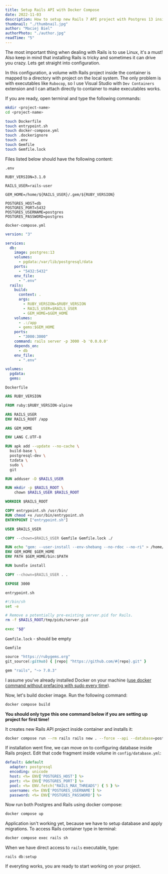 ```yaml
---
title: Setup Rails API with Docker Compose
date: 2022-11-03
description: How to setup new Rails 7 API project with Postgres 13 inside Docker containers.
thumbnail: "./thumbnail.jpg"
author: "Maciej Biel"
authorPhoto: "./author.jpg"
readTime: "5"
---
```


The most important thing when dealing with Rails is to use Linux, it's a must! Also keep in mind that installing Rails is tricky and sometimes it can drive you crazy. Lets get straight into configuration.

In this configuration, a volume with Rails project inside the container is mapped to a directory with project on the local system. The only problem is with executables like `Rubocop`, so I use Visual Studio with `Dev Containers` extension and I can attach directly to container to make executables works. 

If you are ready, open terminal and type the following commands:
```bash
mkdir <project-name>
cd <project-name>

touch Dockerfile
touch entrypoint.sh
touch docker-compose.yml
touch .dockerignore
touch .env
touch Gemfile
touch Gemfile.lock
```

Files listed below should have the following content:

`.env`
```
RUBY_VERSION=3.1.0

RAILS_USER=rails-user

GEM_HOME=/home/${RAILS_USER}/.gem/${RUBY_VERSION}

POSTGRES_HOST=db
POSTGRES_PORT=5432
POSTGRES_USERNAME=postgres
POSTGRES_PASSWORD=postgres
```

`docker-compose.yml`
```yml
version: "3"

services:
  db:
    image: postgres:13
    volumes:
      - pgdata:/var/lib/postgresql/data
    ports:
      - "5432:5432"
    env_file:
      - ".env"
  rails:
    build:
      context: .
      args:
        - RUBY_VERSION=$RUBY_VERSION
        - RAILS_USER=$RAILS_USER
        - GEM_HOME=$GEM_HOME
    volumes:
      - .:/app
      - gems:$GEM_HOME
    ports:
      - "3000:3000"
    command: rails server -p 3000 -b '0.0.0.0'
    depends_on:
      - db
    env_file:
      - ".env"

volumes:
  pgdata:
  gems:
```

`Dockerfile`
```dockerfile
ARG RUBY_VERSION

FROM ruby:$RUBY_VERSION-alpine

ARG RAILS_USER
ENV RAILS_ROOT /app

ARG GEM_HOME

ENV LANG C.UTF-8

RUN apk add --update --no-cache \
  build-base \
  postgresql-dev \
  tzdata \
  sudo \
  git

RUN adduser -D $RAILS_USER

RUN mkdir -p $RAILS_ROOT \
    chown $RAILS_USER $RAILS_ROOT

WORKDIR $RAILS_ROOT

COPY entrypoint.sh /usr/bin/
RUN chmod +x /usr/bin/entrypoint.sh
ENTRYPOINT ["entrypoint.sh"]

USER $RAILS_USER

COPY --chown=$RAILS_USER Gemfile Gemfile.lock ./

RUN echo "gem: --user-install --env-shebang --no-rdoc --no-ri" > /home/$RAILS_USER/.gemrc
ENV GEM_HOME $GEM_HOME
ENV PATH $GEM_HOME/bin:$PATH

RUN bundle install

COPY --chown=$RAILS_USER . .

EXPOSE 3000
```

`entrypoint.sh`
```bash
#!/bin/sh
set -e

# Remove a potentially pre-existing server.pid for Rails.
rm -f $RAILS_ROOT/tmp/pids/server.pid

exec "$@"
```

`Gemfile.lock` - should be empty

`Gemfile`
```ruby
source "https://rubygems.org"
git_source(:github) { |repo| "https://github.com/#{repo}.git" }

gem "rails", "~> 7.0.3"
```

I assume you've already installed Docker on your machine ([use docker command without prefacing with sudo every time](https://docs.docker.com/engine/install/linux-postinstall/)).

Now, let's build docker image. Run the following command:
```bash
docker compose build
```

**You should only type this one command below if you are setting up project for first time!**

It creates new Rails API project inside container and installs it:
```bash
docker compose run --rm rails rails new . --force --api --database=postgresql --skip-test --skip-spring --skip-coffee
```

If installation went fine, we can move on to configuring database inside Rails project. Edit that code fragment inside volume in `config/database.yml`:
```yml
default: &default
  adapter: postgresql
  encoding: unicode
  host: <%= ENV['POSTGRES_HOST'] %>
  port: <%= ENV['POSTGRES_PORT'] %>
  pool: <%= ENV.fetch("RAILS_MAX_THREADS") { 5 } %>
  username: <%= ENV['POSTGRES_USERNAME'] %>
  password: <%= ENV['POSTGRES_PASSWORD'] %>
```

Now run both Postgres and Rails using docker compose:
``` bash
docker compose up
```

Application isn't working yet, because we have to setup database and apply migrations. To access Rails container type in terminal:
```bash
docker compose exec rails sh
```

When we have direct access to `rails` executable, type:
```
rails db:setup
```

If everyting works, you are ready to start working on your project.
